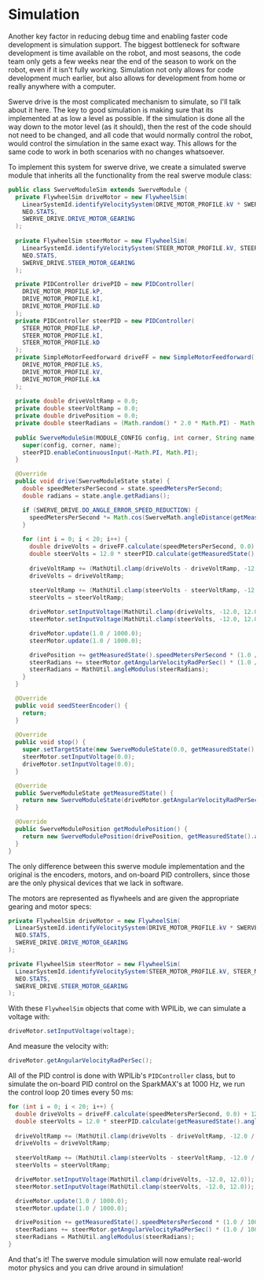 # Simulation
Another key factor in reducing debug time and enabling faster code development is simulation support. The biggest bottleneck for software development is time available on the robot, and most seasons, the code team only gets a few weeks near the end of the season to work on the robot, even if it isn't fully working. Simulation not only allows for code development much earlier, but also allows for development from home or really anywhere with a computer.

Swerve drive is the most complicated mechanism to simulate, so I'll talk about it here. The key to good simulation is making sure that its implemented at as low a level as possible. If the simulation is done all the way down to the motor level (as it should), then the rest of the code should not need to be changed, and all code that would normally control the robot, would control the simulation in the same exact way. This allows for the same code to work in both scenarios with no changes whatsoever.

To implement this system for swerve drive, we create a simulated swerve module that inherits all the functionality from the real swerve module class:

```java
public class SwerveModuleSim extends SwerveModule {
  private FlywheelSim driveMotor = new FlywheelSim(
    LinearSystemId.identifyVelocitySystem(DRIVE_MOTOR_PROFILE.kV * SWERVE_DRIVE.WHEEL_RADIUS, DRIVE_MOTOR_PROFILE.kA * SWERVE_DRIVE.WHEEL_RADIUS),
    NEO.STATS,
    SWERVE_DRIVE.DRIVE_MOTOR_GEARING
  );
  
  private FlywheelSim steerMotor = new FlywheelSim(
    LinearSystemId.identifyVelocitySystem(STEER_MOTOR_PROFILE.kV, STEER_MOTOR_PROFILE.kA),
    NEO.STATS,
    SWERVE_DRIVE.STEER_MOTOR_GEARING
  );

  private PIDController drivePID = new PIDController(
    DRIVE_MOTOR_PROFILE.kP,
    DRIVE_MOTOR_PROFILE.kI,
    DRIVE_MOTOR_PROFILE.kD
  );
  private PIDController steerPID = new PIDController(
    STEER_MOTOR_PROFILE.kP, 
    STEER_MOTOR_PROFILE.kI,
    STEER_MOTOR_PROFILE.kD
  );
  private SimpleMotorFeedforward driveFF = new SimpleMotorFeedforward(
    DRIVE_MOTOR_PROFILE.kS,
    DRIVE_MOTOR_PROFILE.kV,
    DRIVE_MOTOR_PROFILE.kA
  );
      
  private double driveVoltRamp = 0.0;
  private double steerVoltRamp = 0.0;
  private double drivePosition = 0.0;
  private double steerRadians = (Math.random() * 2.0 * Math.PI) - Math.PI;
  
  public SwerveModuleSim(MODULE_CONFIG config, int corner, String name) {
    super(config, corner, name);
    steerPID.enableContinuousInput(-Math.PI, Math.PI);
  }

  @Override
  public void drive(SwerveModuleState state) {
    double speedMetersPerSecond = state.speedMetersPerSecond;
    double radians = state.angle.getRadians();

    if (SWERVE_DRIVE.DO_ANGLE_ERROR_SPEED_REDUCTION) {
      speedMetersPerSecond *= Math.cos(SwerveMath.angleDistance(getMeasuredState().angle.getRadians(), getMeasuredState().angle.getRadians()));
    }
    
    for (int i = 0; i < 20; i++) {
      double driveVolts = driveFF.calculate(speedMetersPerSecond, 0.0) + 12.0 * drivePID.calculate(getMeasuredState().speedMetersPerSecond, speedMetersPerSecond);
      double steerVolts = 12.0 * steerPID.calculate(getMeasuredState().angle.getRadians(), radians);
      
      driveVoltRamp += (MathUtil.clamp(driveVolts - driveVoltRamp, -12.0 / (SWERVE_DRIVE.PHYSICS.MAX_LINEAR_VELOCITY / SWERVE_DRIVE.PHYSICS.MAX_LINEAR_ACCELERATION) / 1000.0, 12.0 / (SWERVE_DRIVE.PHYSICS.MAX_LINEAR_VELOCITY / SWERVE_DRIVE.PHYSICS.MAX_LINEAR_ACCELERATION) / 1000.0));
      driveVolts = driveVoltRamp;
      
      steerVoltRamp += (MathUtil.clamp(steerVolts - steerVoltRamp, -12.0 / NEO.SAFE_RAMP_RATE / 1000.0, 12.0 / NEO.SAFE_RAMP_RATE / 1000.0));
      steerVolts = steerVoltRamp;

      driveMotor.setInputVoltage(MathUtil.clamp(driveVolts, -12.0, 12.0));
      steerMotor.setInputVoltage(MathUtil.clamp(steerVolts, -12.0, 12.0));

      driveMotor.update(1.0 / 1000.0);
      steerMotor.update(1.0 / 1000.0);

      drivePosition += getMeasuredState().speedMetersPerSecond * (1.0 / 1000.0);
      steerRadians += steerMotor.getAngularVelocityRadPerSec() * (1.0 / 1000.0);
      steerRadians = MathUtil.angleModulus(steerRadians);
    }
  }

  @Override
  public void seedSteerEncoder() {
    return;
  }
  
  @Override
  public void stop() {
    super.setTargetState(new SwerveModuleState(0.0, getMeasuredState().angle));
    steerMotor.setInputVoltage(0.0);
    driveMotor.setInputVoltage(0.0);
  }

  @Override
  public SwerveModuleState getMeasuredState() {
    return new SwerveModuleState(driveMotor.getAngularVelocityRadPerSec() * SWERVE_DRIVE.WHEEL_RADIUS, Rotation2d.fromRadians(steerRadians));
  }

  @Override
  public SwerveModulePosition getModulePosition() {
    return new SwerveModulePosition(drivePosition, getMeasuredState().angle);
  }
}
```

The only difference between this swerve module implementation and the original is the encoders, motors, and on-board PID controllers, since those are the only physical devices that we lack in software.

The motors are represented as flywheels and are given the appropriate gearing and motor specs:

```java
private FlywheelSim driveMotor = new FlywheelSim(
  LinearSystemId.identifyVelocitySystem(DRIVE_MOTOR_PROFILE.kV * SWERVE_DRIVE.WHEEL_RADIUS, DRIVE_MOTOR_PROFILE.kA * SWERVE_DRIVE.WHEEL_RADIUS),
  NEO.STATS,
  SWERVE_DRIVE.DRIVE_MOTOR_GEARING
);

private FlywheelSim steerMotor = new FlywheelSim(
  LinearSystemId.identifyVelocitySystem(STEER_MOTOR_PROFILE.kV, STEER_MOTOR_PROFILE.kA),
  NEO.STATS,
  SWERVE_DRIVE.STEER_MOTOR_GEARING
);
```

With these `FlywheelSim` objects that come with WPILib, we can simulate a voltage with:

```java
driveMotor.setInputVoltage(voltage);
```

And measure the velocity with:

```java
driveMotor.getAngularVelocityRadPerSec();
```

All of the PID control is done with WPILib's `PIDController` class, but to simulate the on-board PID control on the SparkMAX's at 1000 Hz, we run the control loop 20 times every 50 ms:

```java
for (int i = 0; i < 20; i++) {
  double driveVolts = driveFF.calculate(speedMetersPerSecond, 0.0) + 12.0 * drivePID.calculate(getMeasuredState().speedMetersPerSecond, speedMetersPerSecond);
  double steerVolts = 12.0 * steerPID.calculate(getMeasuredState().angle.getRadians(), radians);
    
  driveVoltRamp += (MathUtil.clamp(driveVolts - driveVoltRamp, -12.0 / (SWERVE_DRIVE.PHYSICS.MAX_LINEAR_VELOCITY / SWERVE_DRIVE.PHYSICS.MAX_LINEAR_ACCELERATION) / 1000.0, 12.0 / (SWERVE_DRIVE.PHYSICS  MAX_LINEAR_VELOCITY / SWERVE_DRIVE.PHYSICS.MAX_LINEAR_ACCELERATION) / 1000.0));
  driveVolts = driveVoltRamp;
    
  steerVoltRamp += (MathUtil.clamp(steerVolts - steerVoltRamp, -12.0 / NEO.SAFE_RAMP_RATE / 1000.0, 12.0 / NEO.SAFE_RAMP_RATE / 1000.0));
  steerVolts = steerVoltRamp;

  driveMotor.setInputVoltage(MathUtil.clamp(driveVolts, -12.0, 12.0));
  steerMotor.setInputVoltage(MathUtil.clamp(steerVolts, -12.0, 12.0));

  driveMotor.update(1.0 / 1000.0);
  steerMotor.update(1.0 / 1000.0);

  drivePosition += getMeasuredState().speedMetersPerSecond * (1.0 / 1000.0);
  steerRadians += steerMotor.getAngularVelocityRadPerSec() * (1.0 / 1000.0);
  steerRadians = MathUtil.angleModulus(steerRadians);
}
```

And that's it! The swerve module simulation will now emulate real-world motor physics and you can drive around in simulation!